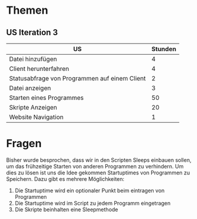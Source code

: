 # Themen
## US Iteration 3
US | Stunden
-|-
Datei hinzufügen | 4
Client herunterfahren | 4
Statusabfrage von Programmen auf einem Client | 2
Datei anzeigen | 3
Starten eines Programmes | 50
Skripte Anzeigen | 20
Website Navigation | 1

# Fragen
Bisher wurde besprochen, dass wir in den Scripten Sleeps einbauen sollen, um das frühzeitige Starten von anderen Programmen zu verhindern. Um dies zu lösen ist uns die Idee gekommen Startuptimes von Programmen zu Speichern. Dazu gibt es mehrere Möglichkeiten:

1. Die Startuptime wird ein optionaler Punkt beim eintragen von Programmen
1. Die Startuptime wird im Script zu jedem Programm eingetragen
1. Die Skripte beinhalten eine Sleepmethode
